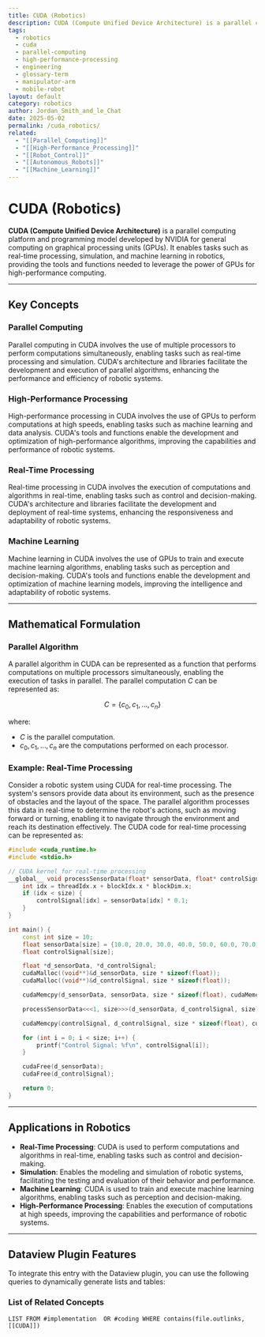 ```yaml
---
title: CUDA (Robotics)
description: CUDA (Compute Unified Device Architecture) is a parallel computing platform and programming model developed by NVIDIA for general computing on graphical processing units (GPUs), enabling tasks such as real-time processing, simulation, and machine learning in robotics.
tags:
  - robotics
  - cuda
  - parallel-computing
  - high-performance-processing
  - engineering
  - glossary-term
  - manipulator-arm
  - mobile-robot
layout: default
category: robotics
author: Jordan_Smith_and_le_Chat
date: 2025-05-02
permalink: /cuda_robotics/
related:
  - "[[Parallel_Computing]]"
  - "[[High-Performance_Processing]]"
  - "[[Robot_Control]]"
  - "[[Autonomous_Robots]]"
  - "[[Machine_Learning]]"
---
```


# CUDA (Robotics)

**CUDA (Compute Unified Device Architecture)** is a parallel computing platform and programming model developed by NVIDIA for general computing on graphical processing units (GPUs). It enables tasks such as real-time processing, simulation, and machine learning in robotics, providing the tools and functions needed to leverage the power of GPUs for high-performance computing.

---

## Key Concepts

### Parallel Computing

Parallel computing in CUDA involves the use of multiple processors to perform computations simultaneously, enabling tasks such as real-time processing and simulation. CUDA's architecture and libraries facilitate the development and execution of parallel algorithms, enhancing the performance and efficiency of robotic systems.

### High-Performance Processing

High-performance processing in CUDA involves the use of GPUs to perform computations at high speeds, enabling tasks such as machine learning and data analysis. CUDA's tools and functions enable the development and optimization of high-performance algorithms, improving the capabilities and performance of robotic systems.

### Real-Time Processing

Real-time processing in CUDA involves the execution of computations and algorithms in real-time, enabling tasks such as control and decision-making. CUDA's architecture and libraries facilitate the development and deployment of real-time systems, enhancing the responsiveness and adaptability of robotic systems.

### Machine Learning

Machine learning in CUDA involves the use of GPUs to train and execute machine learning algorithms, enabling tasks such as perception and decision-making. CUDA's tools and functions enable the development and optimization of machine learning models, improving the intelligence and adaptability of robotic systems.

---

## Mathematical Formulation

### Parallel Algorithm

A parallel algorithm in CUDA can be represented as a function that performs computations on multiple processors simultaneously, enabling the execution of tasks in parallel. The parallel computation $C$ can be represented as:

$$
C = \{c_0, c_1, \ldots, c_n\}
$$

where:
- $C$ is the parallel computation.
- $c_0, c_1, \ldots, c_n$ are the computations performed on each processor.

### Example: Real-Time Processing

Consider a robotic system using CUDA for real-time processing. The system's sensors provide data about its environment, such as the presence of obstacles and the layout of the space. The parallel algorithm processes this data in real-time to determine the robot's actions, such as moving forward or turning, enabling it to navigate through the environment and reach its destination effectively. The CUDA code for real-time processing can be represented as:

```cpp
#include <cuda_runtime.h>
#include <stdio.h>

// CUDA kernel for real-time processing
__global__ void processSensorData(float* sensorData, float* controlSignal, int size) {
    int idx = threadIdx.x + blockIdx.x * blockDim.x;
    if (idx < size) {
        controlSignal[idx] = sensorData[idx] * 0.1;
    }
}

int main() {
    const int size = 10;
    float sensorData[size] = {10.0, 20.0, 30.0, 40.0, 50.0, 60.0, 70.0, 80.0, 90.0, 100.0};
    float controlSignal[size];

    float *d_sensorData, *d_controlSignal;
    cudaMalloc((void**)&d_sensorData, size * sizeof(float));
    cudaMalloc((void**)&d_controlSignal, size * sizeof(float));

    cudaMemcpy(d_sensorData, sensorData, size * sizeof(float), cudaMemcpyHostToDevice);

    processSensorData<<<1, size>>>(d_sensorData, d_controlSignal, size);

    cudaMemcpy(controlSignal, d_controlSignal, size * sizeof(float), cudaMemcpyDeviceToHost);

    for (int i = 0; i < size; i++) {
        printf("Control Signal: %f\n", controlSignal[i]);
    }

    cudaFree(d_sensorData);
    cudaFree(d_controlSignal);

    return 0;
}
```

---
## Applications in Robotics

- **Real-Time Processing**: CUDA is used to perform computations and algorithms in real-time, enabling tasks such as control and decision-making.
- **Simulation**: Enables the modeling and simulation of robotic systems, facilitating the testing and evaluation of their behavior and performance.
- **Machine Learning**: CUDA is used to train and execute machine learning algorithms, enabling tasks such as perception and decision-making.
- **High-Performance Processing**: Enables the execution of computations at high speeds, improving the capabilities and performance of robotic systems.

---

## Dataview Plugin Features

To integrate this entry with the Dataview plugin, you can use the following queries to dynamically generate lists and tables:

### List of Related Concepts

```dataview
LIST FROM #implementation  OR #coding WHERE contains(file.outlinks, [[CUDA]])
